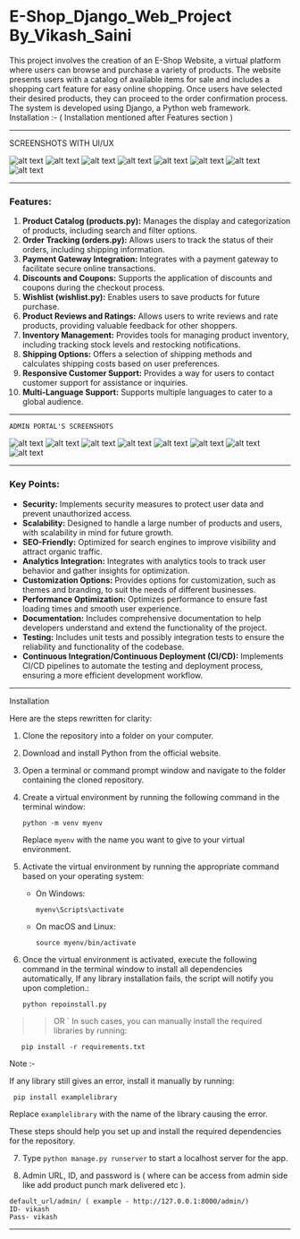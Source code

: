 # E-Shop_Django_Web_Project By_Vikash_Saini
This project involves the creation of an E-Shop Website, a virtual platform where users can browse and purchase a variety of products. The website presents users with a catalog of available items for sale and includes a shopping cart feature for easy online shopping. Once users have selected their desired products, they can proceed to the order confirmation process. The system is developed using Django, a Python web framework.
Installation  :- ( Installation mentioned after Features section  )


------------------------------------------------------------------------

SCREENSHOTS WITH UI/UX

![alt text](<Eshop-main/screenshots/Screenshot 2024-02-18 005358.png>) ![alt text](<Eshop-main/screenshots/Screenshot 2024-02-18 005453.png>) ![alt text](<Eshop-main/screenshots/Screenshot 2024-02-18 005501.png>) ![alt text](<Eshop-main/screenshots/Screenshot 2024-02-18 005526.png>) ![alt text](<Eshop-main/screenshots/Screenshot 2024-02-18 005806.png>) ![alt text](<Eshop-main/screenshots/Screenshot 2024-02-18 005829.png>) ![alt text](<Eshop-main/screenshots/Screenshot 2024-02-18 005836.png>) ![alt text](<Eshop-main/screenshots/Screenshot 2024-02-18 005940.png>)


---------------------------------------------------------------------------
### Features:
1. **Product Catalog (products.py):** Manages the display and categorization of products, including search and filter options.
2. **Order Tracking (orders.py):** Allows users to track the status of their orders, including shipping information.
3. **Payment Gateway Integration:** Integrates with a payment gateway to facilitate secure online transactions.
4. **Discounts and Coupons:** Supports the application of discounts and coupons during the checkout process.
5. **Wishlist (wishlist.py):** Enables users to save products for future purchase.
6. **Product Reviews and Ratings:** Allows users to write reviews and rate products, providing valuable feedback for other shoppers.
7. **Inventory Management:** Provides tools for managing product inventory, including tracking stock levels and restocking notifications.
8. **Shipping Options:** Offers a selection of shipping methods and calculates shipping costs based on user preferences.
9. **Responsive Customer Support:** Provides a way for users to contact customer support for assistance or inquiries.
10. **Multi-Language Support:** Supports multiple languages to cater to a global audience.


---------------------------------------------------------------------------------------------------
    ADMIN PORTAL'S SCREENSHOTS
 
 ![alt text](<Eshop-main/screenshots/Screenshot 2024-02-18 010027.png>) ![alt text](<Eshop-main/screenshots/Screenshot 2024-02-18 010056.png>) ![alt text](<Eshop-main/screenshots/Screenshot 2024-02-18 010143.png>) ![alt text](<Eshop-main/screenshots/Screenshot 2024-02-18 010215.png>) ![alt text](<Eshop-main/screenshots/Screenshot 2024-02-18 010236.png>) ![alt text](<Eshop-main/screenshots/Screenshot 2024-02-18 010328.png>) ![alt text](<Eshop-main/screenshots/Screenshot 2024-02-18 010420.png>) ![alt text](<Eshop-main/screenshots/Screenshot 2024-02-18 010446.png>)

--------------------------------------------------------------------------------------------------


### Key Points:
- **Security:** Implements security measures to protect user data and prevent unauthorized access.
- **Scalability:** Designed to handle a large number of products and users, with scalability in mind for future growth.
- **SEO-Friendly:** Optimized for search engines to improve visibility and attract organic traffic.
- **Analytics Integration:** Integrates with analytics tools to track user behavior and gather insights for optimization.
- **Customization Options:** Provides options for customization, such as themes and branding, to suit the needs of different businesses.
- **Performance Optimization:** Optimizes performance to ensure fast loading times and smooth user experience.
- **Documentation:** Includes comprehensive documentation to help developers understand and extend the functionality of the project.
- **Testing:** Includes unit tests and possibly integration tests to ensure the reliability and functionality of the codebase.
- **Continuous Integration/Continuous Deployment (CI/CD):** Implements CI/CD pipelines to automate the testing and deployment process, ensuring a more efficient development workflow.




----------------------------------------------------------------------------

Installation 

Here are the steps rewritten for clarity:

1. Clone the repository into a folder on your computer.
2. Download and install Python from the official website.
3. Open a terminal or command prompt window and navigate to the folder containing the cloned repository.
4. Create a virtual environment by running the following command in the terminal window:
   ```
   python -m venv myenv
   ```
   Replace `myenv` with the name you want to give to your virtual environment.
5. Activate the virtual environment by running the appropriate command based on your operating system:
   - On Windows:
     ```
     myenv\Scripts\activate
     ```
   - On macOS and Linux:
     ```
     source myenv/bin/activate
     ```
6. Once the virtual environment is activated, execute the following command in the terminal window to install all dependencies automatically, If any library installation fails, the script will notify you upon completion.:

   ```
   python repoinstall.py
   ```
  >>OR 
`
    In such cases, you can manually install the required libraries by running:
```
   pip install -r requirements.txt
```
  Note :- 
   
   If any library still gives an error, install it manually by running:
   ```
    pip install examplelibrary
   
   ```
  Replace `examplelibrary` with the name of the library causing the error.


These steps should help you set up and install the required dependencies for the repository.


7. Type ``` python manage.py runserver ``` to start a localhost server for the app.
   
9. Admin URL, ID, and password is ( where can be access from admin side like add product punch mark delivered etc ). 
>>
```
default_url/admin/ ( example - http://127.0.0.1:8000/admin/)
ID- vikash
Pass- vikash
```



---------------------------------------------------------------------------------








